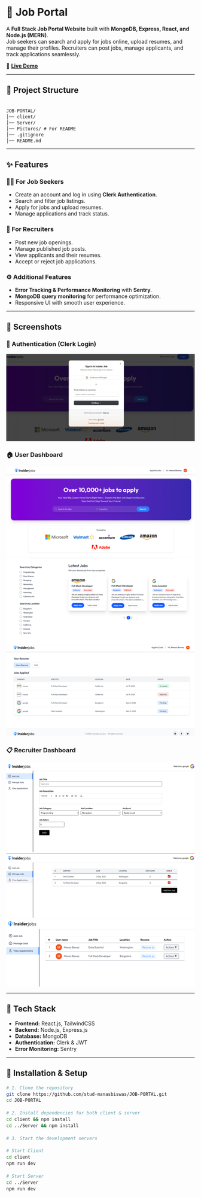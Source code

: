 # 🏢 Job Portal

A **Full Stack Job Portal Website** built with **MongoDB, Express, React, and Node.js (MERN)**.  
Job seekers can search and apply for jobs online, upload resumes, and manage their profiles. Recruiters can post jobs, manage applicants, and track applications seamlessly.  

🔗 **[Live Demo](https://insider-jobs.onrender.com/)**  


---

## 📂 Project Structure  
```

JOB-PORTAL/
│── client/
│── Server/
│── Pictures/ # For README
│── .gitignore
│── README.md

```


---

## ✨ Features  

### 👨‍💼 For Job Seekers  
- Create an account and log in using **Clerk Authentication**.  
- Search and filter job listings.  
- Apply for jobs and upload resumes.  
- Manage applications and track status.  

### 🏢 For Recruiters  
- Post new job openings.  
- Manage published job posts.  
- View applicants and their resumes.  
- Accept or reject job applications.  

### ⚙️ Additional Features  
- **Error Tracking & Performance Monitoring** with **Sentry**.  
- **MongoDB query monitoring** for performance optimization.  
- Responsive UI with smooth user experience.  

---

## 📸 Screenshots  

### 🔑 Authentication (Clerk Login)  
![Login Clerk](./Pictures/login-clerk.png)  

### 🏠 User Dashboard  
![User Homepage](./Pictures/UL-homepage.png)  
![User Jobs Section](./Pictures/UL-jobs-section.png)  
![User Applied Jobs](./Pictures/ul-applied.png)  

### 📋 Recruiter Dashboard  
![Add Job](./Pictures/ADDJOB.png)  
![Manage Jobs](./Pictures/RL-Manage-job.png)  
![View Applications](./Pictures/RL-view-Application.png)  

---

## 🚀 Tech Stack  

- **Frontend:** React.js, TailwindCSS  
- **Backend:** Node.js, Express.js  
- **Database:** MongoDB  
- **Authentication:** Clerk  & JWT
- **Error Monitoring:** Sentry  

---

## 📌 Installation & Setup  

```bash
# 1. Clone the repository
git clone https://github.com/stud-manasbiswas/JOB-PORTAL.git
cd JOB-PORTAL

# 2. Install dependencies for both client & server
cd client && npm install
cd ../Server && npm install

# 3. Start the development servers

# Start Client
cd client
npm run dev

# Start Server
cd ../Server
npm run dev




